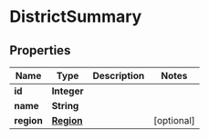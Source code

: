 # DistrictSummary

## Properties
Name | Type | Description | Notes
------------ | ------------- | ------------- | -------------
**id** | **Integer** |  | 
**name** | **String** |  | 
**region** | [**Region**](Region.md) |  |  [optional]
